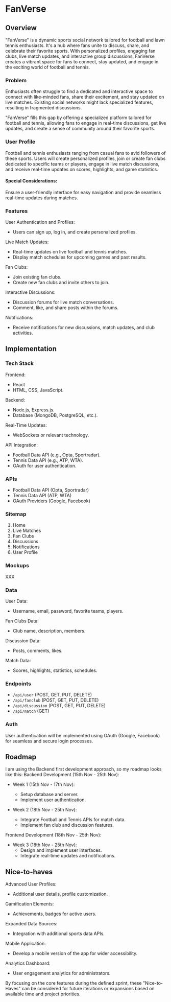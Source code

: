 # FanVerse

## Overview

"FanVerse" is a dynamic sports social network tailored for football and lawn tennis enthusiasts. It's a hub where fans unite to discuss, share, and celebrate their favorite sports. With personalized profiles, engaging fan clubs, live match updates, and interactive group discussions, FanVerse creates a vibrant space for fans to connect, stay updated, and engage in the exciting world of football and tennis.

### Problem

Enthusiasts often struggle to find a dedicated and interactive space to connect with like-minded fans, share their excitement, and stay updated on live matches. Existing social networks might lack specialized features, resulting in fragmented discussions.

"FanVerse" fills this gap by offering a specialized platform tailored for football and tennis, allowing fans to engage in real-time discussions, get live updates, and create a sense of community around their favorite sports.

### User Profile

Football and tennis enthusiasts ranging from casual fans to avid followers of these sports. Users will create personalized profiles, join or create fan clubs dedicated to specific teams or players, engage in live match discussions, and receive real-time updates on scores, highlights, and game statistics.

#### Special Considerations:

Ensure a user-friendly interface for easy navigation and provide seamless real-time updates during matches.

### Features

User Authentication and Profiles:

- Users can sign up, log in, and create personalized profiles.

Live Match Updates:

- Real-time updates on live football and tennis matches.
- Display match schedules for upcoming games and past results.

Fan Clubs:

- Join existing fan clubs.
- Create new fan clubs and invite others to join.

Interactive Discussions:

- Discussion forums for live match conversations.
- Comment, like, and share posts within the forums.

Notifications:

- Receive notifications for new discussions, match updates, and club activities.

## Implementation

### Tech Stack

Frontend:

- React
- HTML, CSS, JavaScript.

Backend:

- Node.js, Express.js.
- Database (MongoDB, PostgreSQL, etc.).

Real-Time Updates:

- WebSockets or relevant technology.

API Integration:

- Football Data API (e.g., Opta, Sportradar).
- Tennis Data API (e.g., ATP, WTA).
- OAuth for user authentication.

### APIs

- Football Data API (Opta, Sportradar)
- Tennis Data API (ATP, WTA)
- OAuth Providers (Google, Facebook)

### Sitemap

1. Home
2. Live Matches
3. Fan Clubs
4. Discussions
5. Notifications
6. User Profile

### Mockups

XXX

### Data

User Data:

- Username, email, password, favorite teams, players.

Fan Clubs Data:
- Club name, description, members.

Discussion Data:
- Posts, comments, likes.

Match Data:
- Scores, highlights, statistics, schedules.

### Endpoints

- `/api/user` (POST, GET, PUT, DELETE)
- `/api/fanclub` (POST, GET, PUT, DELETE)
- `/api/discussion` (POST, GET, PUT, DELETE)
- `/api/match` (GET)

### Auth

User authentication will be implemented using OAuth (Google, Facebook) for seamless and secure login processes.

## Roadmap

I am using the Backend first development approach, so my roadmap looks like this:
Backend Development (15th Nov - 25th Nov):

- Week 1 (15th Nov - 17th Nov):

  - Setup database and server.
  - Implement user authentication.

- Week 2 (18th Nov - 25th Nov):
  - Integrate Football and Tennis APIs for match data.
  - Implement fan club and discussion features.

Frontend Development (18th Nov - 25th Nov):

- Week 3 (18th Nov - 25th Nov):
  - Design and implement user interfaces.
  - Integrate real-time updates and notifications.

## Nice-to-haves

Advanced User Profiles:

- Additional user details, profile customization.

Gamification Elements:

- Achievements, badges for active users.

Expanded Data Sources:

- Integration with additional sports data APIs.

Mobile Application:

- Develop a mobile version of the app for wider accessibility.

Analytics Dashboard:

- User engagement analytics for administrators.

By focusing on the core features during the defined sprint, these "Nice-to-Haves" can be considered for future iterations or expansions based on available time and project priorities.
